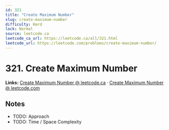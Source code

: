 ```yaml
--- 
id: 321
title: "Create Maximum Number"
slug: create-maximum-number
difficulty: Hard
lock: Normal
source: leetcode.ca
leetcode_ca_url: https://leetcode.ca/all/321.html
leetcode_url: https://leetcode.com/problems/create-maximum-number/
---
```


# 321. Create Maximum Number

**Links:** [Create Maximum Number @ leetcode.ca](https://leetcode.ca/all/321.html) · [Create Maximum Number @ leetcode.com](https://leetcode.com/problems/create-maximum-number/)

## Notes
- TODO: Approach
- TODO: Time / Space Complexity
